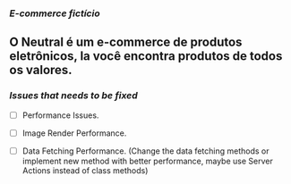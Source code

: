 ### *E-commerce fictício*
## O Neutral é um e-commerce de produtos eletrônicos, la você encontra produtos de todos os valores.


### *Issues that needs to be fixed*
  - [ ] Performance Issues.
  - [ ] Image Render Performance.
  - [ ] Data Fetching Performance. (Change the data fetching methods or implement new method with better performance, maybe use Server Actions instead of class methods) 


